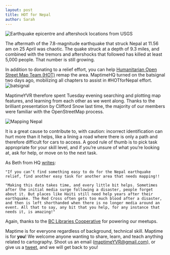 ```yaml
---
layout: post
title: HOT for Nepal
author: Sarah
---
```


![Earthquake epicentre and aftershock locations from USGS](http://wiki.openstreetmap.org/w/images/thumb/e/e6/2015_Nepal_Earthquake_USGS_map.png/800px-2015_Nepal_Earthquake_USGS_map.png)

The aftermath of the 7.8-magnitude earthquake that struck Nepal at 11.56 am on 25 April was chaotic. The quake struck at a depth of 9.3 miles, and combined with the tremors and aftershocks that followed has killed at least 5,000 people. That number is still growing. 

In addition to donating to a relief effort, you can help [Humanitarian Open Street Map Team (HOT)](http://hot.openstreetmap.org/) remap the area. MaptimeHQ turned on the batsignal two days ago, mobilizing all chapters to assist in #HOTforNepal effort.
![batsignal](http://maptime.io/vancouver/img/batsignal.png)

MaptimeYVR therefore spent Tuesday evening searching and plotting map features, and learning from each other as we went along. Thanks to the brilliant presentation by Clifford Snow last time, the majority of our members were familiar with the OpenStreetMap process. 

![Mapping Nepal](http://maptime.io/vancouver/img/HOTforNepal.png) 

It is a great cause to contribute to, with caution: incorrect identification can hurt more than it helps, like a lining a road where there is only a path and therefore difficult for cars to access. A good rule of thumb is to pick task appropriate for your skill level, and if you’re unsure of what you’re looking at, ask for help, or move on to the next task.

As Beth from HQ [writes](http://maptime.io/blog/2015/04/27/help-HOT/):

	"If you can’t find something easy to do for the Nepal earthquake relief, find another easy task for another area that needs mapping!!

	"Making this data takes time, and every little bit helps. Sometimes after the initial media surge following a disaster, people forget about it. But places like Haiti still need help years after their earthquake. The Red Cross often gets too much blood after a disaster, and then is left shorthanded when there is no longer media around an event. All that to say, any bit that you help, for any instance that needs it, is amazing!"

Again, thanks to the [BC Libraries Cooperative](https://bc.libraries.coop) for powering our meetups.

Maptime is for everyone regardless of background, technical skill. Maptime is for **you**! We welcome anyone wanting to share, learn, and teach anything related to cartography. Shoot us an email (maptimeYVR@gmail.com), or give us a [tweet](twitter.com/maptimeYVR), and we will get back to you!